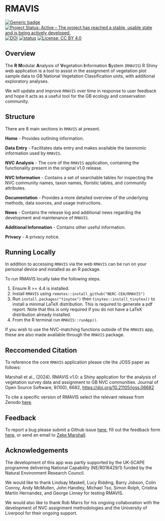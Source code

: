 
# RMAVIS

<!-- badges: start -->

[![Generic
badge](https://img.shields.io/badge/Version-1.1.0-green.svg)]()
[![Project Status: Active – The project has reached a stable, usable
state and is being actively
developed.](https://www.repostatus.org/badges/latest/active.svg)](https://www.repostatus.org/#active)
[![DOI](https://zenodo.org/badge/722095560.svg)](https://zenodo.org/badge/latestdoi/722095560)
[![status](https://joss.theoj.org/papers/460c6f934a108fcf5a16d0f2ab77492e/status.svg)](https://joss.theoj.org/papers/460c6f934a108fcf5a16d0f2ab77492e)
[![License: CC BY
4.0](https://img.shields.io/badge/License-LGPL%203.0-lightgrey.svg)](https://opensource.org/license/lgpl-3-0)
<!-- badges: end -->

## Overview

The **R** **M**odular **A**nalysis of **V**egetation **I**nformation
**S**ystem (`RMAVIS`) R Shiny web application is a tool to assist in the
assignment of vegetation plot sample data to GB National Vegetation
Classification units, with additional exploratory analyses.

We will update and improve `RMAVIS` over time in response to user
feedback and hope it acts as a useful tool for the GB ecology and
conservation community.

## Structure

There are 8 main sections in `RMAVIS` at present.

**Home** - Provides outlining information.

**Data Entry** - Facilitates data entry and makes available the
taxonomic information used by `RMAVIS`.

**NVC Analysis** - The core of the `RMAVIS` application, containing the
functionality present in the original v1.0 release.

**NVC Information** - Contains a set of searchable tables for inspecting
the NVC community names, taxon names, floristic tables, and community
attributes.

**Documentation** - Provides a more detailed overview of the underlying
methods, data sources, and usage instructions.

**News** - Contains the release log and additional news regarding the
development and maintenance of `RMAVIS`.

**Additional Information** - Contains other useful information.

**Privacy** - A privacy notice.

## Running Locally

In addition to accessing `RMAVIS` via the web `RMAVIS` can be run on
your personal device and installed as an R package.

To run RMAVIS locally take the following steps.

1.  Ensure R \>= 4.4 is installed.
2.  Install `RMAVIS` using `remotes::install_github("NERC-CEH/RMAVIS")`
3.  Run `install.packages("tinytex")` then `tinytex::install_tinytex()`
    to install a minimal LaTeX distribution. This is required to
    generate a pdf report. Note that this is only required if you do not
    have a LaTeX distribution already installed.
4.  From the R terminal run `RMAVIS::runApp()`.

If you wish to use the NVC-matching functions outside of the `RMAVIS`
app, these are also made available through the `RMAVIS` package.

## Reccomended Citation

To reference the core `RMAVIS` application please cite the JOSS paper as
follows:

Marshall et al., (2024). RMAVIS v1.0: a Shiny application for the
analysis of vegetation survey data and assignment to GB NVC communities.
Journal of Open Source Software, 9(100), 6682,
<https://doi.org/10.21105/joss.06682>

To cite a specific version of RMAVIS select the relevant release from
Zenodo
[here](https://zenodo.org/search?q=parent.id%3A10818640&f=allversions%3Atrue&l=list&p=1&s=10&sort=version).

## Feedback

To report a bug please submit a Github issue
[here](https://github.com/NERC-CEH/RMAVIS/issues), fill out the feedback
form [here](https://forms.office.com/e/ByLgRPjT8J), or send an email to
[Zeke Marshall](mailto:zekmar@ceh.ac.uk?subject=RMAVIS).

## Acknowledgements

The development of this app was partly supported by the UK‐SCAPE
programme delivering National Capability (NE/R016429/1) funded by the
Natural Environment Research Council.

We would like to thank Lindsay Maskell, Lucy Ridding, Barry Jobson,
Colin Conroy, Andy McMullen, John Handley, Michael Tso, Simon Rolph,
Cristina Martin Hernandez, and George Linney for testing RMAVIS.

We would also like to thank Rob Marrs for his ongoing collaboration with
the development of NVC assignment methodologies and the University of
Liverpool for their ongoing support.
